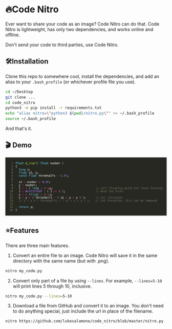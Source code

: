 # 🔥Code Nitro
Ever want to share your code as an image? Code Nitro can do that. Code Nitro is lightweight, has only two dependencies, and works online and offline.

Don't send your code to third parties, use Code Nitro.

## 🛠️Installation
Clone this repo to somewhere cool, install the dependencies, and add an alias to your `.bash_profile` (or whichever profile file you use).

```bash
cd ~/Desktop
git clone ...
cd code_nitro
python3 -m pip install -r requirements.txt
echo "alias nitro=\"python3 $(pwd)/nitro.py\"" >> ~/.bash_profile
source ~/.bash_profile
```

And that's it.

## 🎬 Demo
![demonstration of the capabilities of code nitro](demo.png)


## ⭐Features
There are three main features.

1. Convert an entire file to an image. Code Nitro will save it in the same directory with the same name (but with .png).

```bash
nitro my_code.py
```

2. Convert only part of a file by using `--lines`. For example, `--lines=5-10` will print lines 5 through 10, inclusive.

```bash
nitro my_code.py --lines=5-10
```

3. Download a file from GitHub and convert it to an image. You don't need to do anything special, just include the url in place of the filename.

```bash
nitro https://github.com/lukesalamone/code_nitro/blob/master/nitro.py
```
